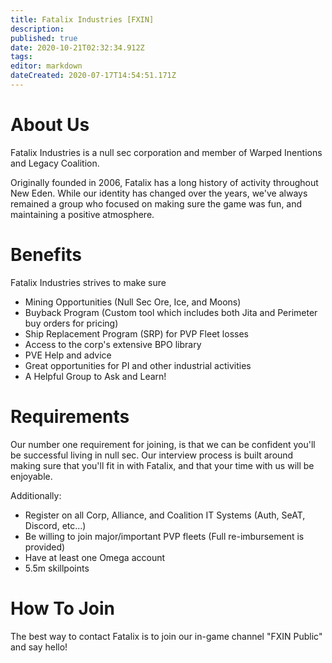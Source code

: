 ```yaml
---
title: Fatalix Industries [FXIN]
description: 
published: true
date: 2020-10-21T02:32:34.912Z
tags: 
editor: markdown
dateCreated: 2020-07-17T14:54:51.171Z
---
```


# About Us
Fatalix Industries is a null sec corporation and member of Warped Inentions and Legacy Coalition.

Originally founded in 2006, Fatalix has a long history of activity throughout New Eden. While our identity has changed over the years, we've always remained a group who focused on making sure the game was fun, and maintaining a positive atmosphere. 

# Benefits
Fatalix Industries strives to make sure 
- Mining Opportunities (Null Sec Ore, Ice, and Moons)
- Buyback Program (Custom tool which includes both Jita and Perimeter buy orders for pricing)
- Ship Replacement Program (SRP) for PVP Fleet losses
- Access to the corp's extensive BPO library
- PVE Help and advice
- Great opportunities for PI and other industrial activities
- A Helpful Group to Ask and Learn!


# Requirements
Our number one requirement for joining, is that we can be confident you'll be successful living in null sec. Our interview process is built around making sure that you'll fit in with Fatalix, and that your time with us will be enjoyable.

Additionally:
- Register on all Corp, Alliance, and Coalition IT Systems (Auth, SeAT, Discord, etc...)
- Be willing to join major/important PVP fleets (Full re-imbursement is provided)
- Have at least one Omega account
- 5.5m skillpoints

# How To Join
The best way to contact Fatalix is to join our in-game channel "FXIN Public" and say hello!
